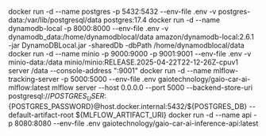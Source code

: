 docker run -d --name postgres -p 5432:5432 --env-file .env -v postgres-data:/var/lib/postgresql/data postgres:17.4
docker run -d --name dynamodb-local -p 8000:8000 --env-file .env -v dynamodb_data:/home/dynamodblocal/data amazon/dynamodb-local:2.6.1 -jar DynamoDBLocal.jar -sharedDb -dbPath /home/dynamodblocal/data
docker run -d --name minio -p 9000:9000 -p 9001:9001 --env-file .env -v minio-data:/data minio/minio:RELEASE.2025-04-22T22-12-26Z-cpuv1 server /data --console-address ":9001"
docker run -d --name mlflow-tracking-server -p 5000:5000 --env-file .env gaiotechnology/gaio-car-ai-mlflow:latest mlflow server --host 0.0.0.0 --port 5000 --backend-store-uri postgresql://${POSTGRES_USER}:${POSTGRES_PASSWORD}@host.docker.internal:5432/${POSTGRES_DB} --default-artifact-root ${MLFLOW_ARTIFACT_URI}
docker run -d --name api -p 8080:8080 --env-file .env gaiotechnology/gaio-car-ai-inference-api:latest
